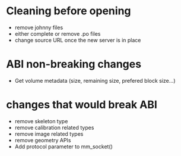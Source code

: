 Cleaning before opening
=======================

* remove johnny files
* either complete or remove .po files
* change source URL once the new server is in place

ABI non-breaking changes
========================

* Get volume metadata (size, remaining size, prefered block size...)


changes that would break ABI
============================

* remove skeleton type
* remove calibration related types
* remove image related types
* remove geometry APIs
* Add protocol parameter to mm_socket()
